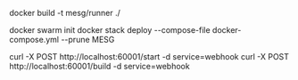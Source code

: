 docker build -t mesg/runner ./

docker swarm init
docker stack deploy --compose-file docker-compose.yml --prune MESG

curl -X POST http://localhost:60001/start -d service=webhook
curl -X POST http://localhost:60001/build -d service=webhook